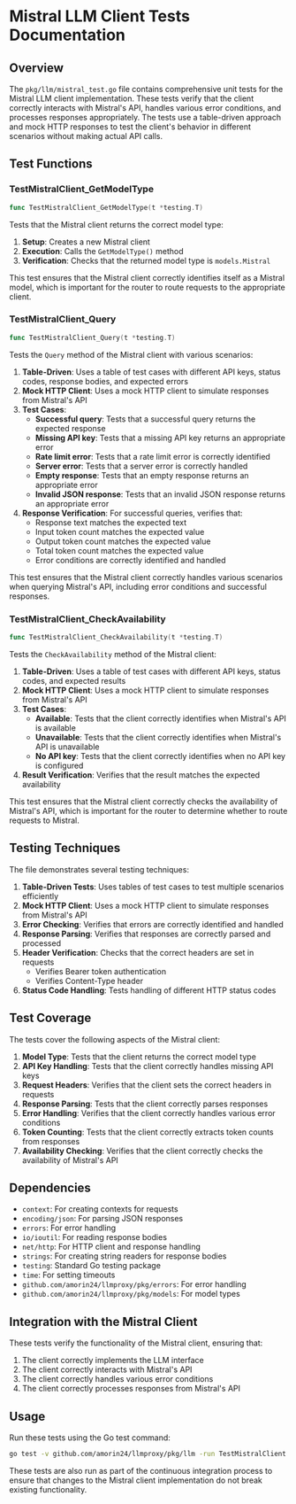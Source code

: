 # Mistral LLM Client Tests Documentation

## Overview

The `pkg/llm/mistral_test.go` file contains comprehensive unit tests for the Mistral LLM client implementation. These tests verify that the client correctly interacts with Mistral's API, handles various error conditions, and processes responses appropriately. The tests use a table-driven approach and mock HTTP responses to test the client's behavior in different scenarios without making actual API calls.

## Test Functions

### TestMistralClient_GetModelType

```go
func TestMistralClient_GetModelType(t *testing.T)
```

Tests that the Mistral client returns the correct model type:

1. **Setup**: Creates a new Mistral client
2. **Execution**: Calls the `GetModelType()` method
3. **Verification**: Checks that the returned model type is `models.Mistral`

This test ensures that the Mistral client correctly identifies itself as a Mistral model, which is important for the router to route requests to the appropriate client.

### TestMistralClient_Query

```go
func TestMistralClient_Query(t *testing.T)
```

Tests the `Query` method of the Mistral client with various scenarios:

1. **Table-Driven**: Uses a table of test cases with different API keys, status codes, response bodies, and expected errors
2. **Mock HTTP Client**: Uses a mock HTTP client to simulate responses from Mistral's API
3. **Test Cases**:
   - **Successful query**: Tests that a successful query returns the expected response
   - **Missing API key**: Tests that a missing API key returns an appropriate error
   - **Rate limit error**: Tests that a rate limit error is correctly identified
   - **Server error**: Tests that a server error is correctly handled
   - **Empty response**: Tests that an empty response returns an appropriate error
   - **Invalid JSON response**: Tests that an invalid JSON response returns an appropriate error
4. **Response Verification**: For successful queries, verifies that:
   - Response text matches the expected text
   - Input token count matches the expected value
   - Output token count matches the expected value
   - Total token count matches the expected value
   - Error conditions are correctly identified and handled

This test ensures that the Mistral client correctly handles various scenarios when querying Mistral's API, including error conditions and successful responses.

### TestMistralClient_CheckAvailability

```go
func TestMistralClient_CheckAvailability(t *testing.T)
```

Tests the `CheckAvailability` method of the Mistral client:

1. **Table-Driven**: Uses a table of test cases with different API keys, status codes, and expected results
2. **Mock HTTP Client**: Uses a mock HTTP client to simulate responses from Mistral's API
3. **Test Cases**:
   - **Available**: Tests that the client correctly identifies when Mistral's API is available
   - **Unavailable**: Tests that the client correctly identifies when Mistral's API is unavailable
   - **No API key**: Tests that the client correctly identifies when no API key is configured
4. **Result Verification**: Verifies that the result matches the expected availability

This test ensures that the Mistral client correctly checks the availability of Mistral's API, which is important for the router to determine whether to route requests to Mistral.

## Testing Techniques

The file demonstrates several testing techniques:

1. **Table-Driven Tests**: Uses tables of test cases to test multiple scenarios efficiently
2. **Mock HTTP Client**: Uses a mock HTTP client to simulate responses from Mistral's API
3. **Error Checking**: Verifies that errors are correctly identified and handled
4. **Response Parsing**: Verifies that responses are correctly parsed and processed
5. **Header Verification**: Checks that the correct headers are set in requests
   - Verifies Bearer token authentication
   - Verifies Content-Type header
6. **Status Code Handling**: Tests handling of different HTTP status codes

## Test Coverage

The tests cover the following aspects of the Mistral client:

1. **Model Type**: Tests that the client returns the correct model type
2. **API Key Handling**: Tests that the client correctly handles missing API keys
3. **Request Headers**: Verifies that the client sets the correct headers in requests
4. **Response Parsing**: Tests that the client correctly parses responses
5. **Error Handling**: Verifies that the client correctly handles various error conditions
6. **Token Counting**: Tests that the client correctly extracts token counts from responses
7. **Availability Checking**: Verifies that the client correctly checks the availability of Mistral's API

## Dependencies

- `context`: For creating contexts for requests
- `encoding/json`: For parsing JSON responses
- `errors`: For error handling
- `io/ioutil`: For reading response bodies
- `net/http`: For HTTP client and response handling
- `strings`: For creating string readers for response bodies
- `testing`: Standard Go testing package
- `time`: For setting timeouts
- `github.com/amorin24/llmproxy/pkg/errors`: For error handling
- `github.com/amorin24/llmproxy/pkg/models`: For model types

## Integration with the Mistral Client

These tests verify the functionality of the Mistral client, ensuring that:

1. The client correctly implements the LLM interface
2. The client correctly interacts with Mistral's API
3. The client correctly handles various error conditions
4. The client correctly processes responses from Mistral's API

## Usage

Run these tests using the Go test command:

```bash
go test -v github.com/amorin24/llmproxy/pkg/llm -run TestMistralClient
```

These tests are also run as part of the continuous integration process to ensure that changes to the Mistral client implementation do not break existing functionality.
